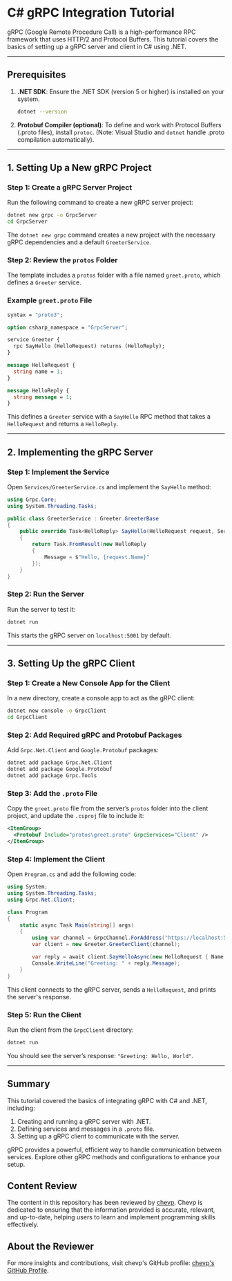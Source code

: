 
# C# gRPC Integration Tutorial

gRPC (Google Remote Procedure Call) is a high-performance RPC framework that uses HTTP/2 and Protocol Buffers. This tutorial covers the basics of setting up a gRPC server and client in C# using .NET.

---

## Prerequisites

1. **.NET SDK**: Ensure the .NET SDK (version 5 or higher) is installed on your system.
    ```bash
    dotnet --version
    ```

2. **Protobuf Compiler (optional)**: To define and work with Protocol Buffers (.proto files), install `protoc`. (Note: Visual Studio and `dotnet` handle .proto compilation automatically).

---

## 1. Setting Up a New gRPC Project

### Step 1: Create a gRPC Server Project

Run the following command to create a new gRPC server project:

```bash
dotnet new grpc -o GrpcServer
cd GrpcServer
```

The `dotnet new grpc` command creates a new project with the necessary gRPC dependencies and a default `GreeterService`.

### Step 2: Review the `protos` Folder

The template includes a `protos` folder with a file named `greet.proto`, which defines a `Greeter` service.

### Example `greet.proto` File

```proto
syntax = "proto3";

option csharp_namespace = "GrpcServer";

service Greeter {
  rpc SayHello (HelloRequest) returns (HelloReply);
}

message HelloRequest {
  string name = 1;
}

message HelloReply {
  string message = 1;
}
```

This defines a `Greeter` service with a `SayHello` RPC method that takes a `HelloRequest` and returns a `HelloReply`.

---

## 2. Implementing the gRPC Server

### Step 1: Implement the Service

Open `Services/GreeterService.cs` and implement the `SayHello` method:

```csharp
using Grpc.Core;
using System.Threading.Tasks;

public class GreeterService : Greeter.GreeterBase
{
    public override Task<HelloReply> SayHello(HelloRequest request, ServerCallContext context)
    {
        return Task.FromResult(new HelloReply
        {
            Message = $"Hello, {request.Name}"
        });
    }
}
```

### Step 2: Run the Server

Run the server to test it:

```bash
dotnet run
```

This starts the gRPC server on `localhost:5001` by default.

---

## 3. Setting Up the gRPC Client

### Step 1: Create a New Console App for the Client

In a new directory, create a console app to act as the gRPC client:

```bash
dotnet new console -o GrpcClient
cd GrpcClient
```

### Step 2: Add Required gRPC and Protobuf Packages

Add `Grpc.Net.Client` and `Google.Protobuf` packages:

```bash
dotnet add package Grpc.Net.Client
dotnet add package Google.Protobuf
dotnet add package Grpc.Tools
```

### Step 3: Add the `.proto` File

Copy the `greet.proto` file from the server’s `protos` folder into the client project, and update the `.csproj` file to include it:

```xml
<ItemGroup>
  <Protobuf Include="protos\greet.proto" GrpcServices="Client" />
</ItemGroup>
```

### Step 4: Implement the Client

Open `Program.cs` and add the following code:

```csharp
using System;
using System.Threading.Tasks;
using Grpc.Net.Client;

class Program
{
    static async Task Main(string[] args)
    {
        using var channel = GrpcChannel.ForAddress("https://localhost:5001");
        var client = new Greeter.GreeterClient(channel);

        var reply = await client.SayHelloAsync(new HelloRequest { Name = "World" });
        Console.WriteLine("Greeting: " + reply.Message);
    }
}
```

This client connects to the gRPC server, sends a `HelloRequest`, and prints the server's response.

### Step 5: Run the Client

Run the client from the `GrpcClient` directory:

```bash
dotnet run
```

You should see the server’s response: `"Greeting: Hello, World"`.

---

## Summary

This tutorial covered the basics of integrating gRPC with C# and .NET, including:

1. Creating and running a gRPC server with .NET.
2. Defining services and messages in a `.proto` file.
3. Setting up a gRPC client to communicate with the server.

gRPC provides a powerful, efficient way to handle communication between services. Explore other gRPC methods and configurations to enhance your setup.

## Content Review

The content in this repository has been reviewed by [chevp](https://github.com/chevp). Chevp is dedicated to ensuring that the information provided is accurate, relevant, and up-to-date, helping users to learn and implement programming skills effectively.

## About the Reviewer

For more insights and contributions, visit chevp's GitHub profile: [chevp's GitHub Profile](https://github.com/chevp).
